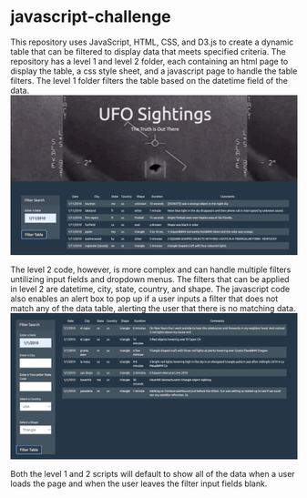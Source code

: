 # javascript-challenge
This repository uses JavaScript, HTML, CSS, and D3.js to create a dynamic table that can be filtered to display data that meets specified criteria. The repository has a level 1 and level 2 folder, each containing an html page to display the table, a css style sheet, and a javascript page to handle the table filters. The level 1 folder filters the table based on the datetime field of the data.
![](images/ufo1_screenshot.png)

The level 2 code, however, is more complex and can handle multiple filters untilizing input fields and dropdown menus. The filters that can be applied in level 2 are datetime, city, state, country, and shape. The javascript code also enables an alert box to pop up if a user inputs a filter that does not match any of the data table, alerting the user that there is no matching data.
![](images/ufo2_screenshot.png)

Both the level 1 and 2 scripts will default to show all of the data when a user loads the page and when the user leaves the filter input fields blank.


